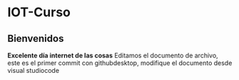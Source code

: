 # IOT-Curso
## Bienvenidos
**Excelente día internet de las cosas**
Editamos el documento de archivo, este es el primer commit con githubdesktop, modifique el documento desde visual studiocode
